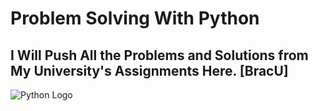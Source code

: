 # Problem Solving With **Python**
## I Will Push All the Problems and Solutions from My University's Assignments Here. [BracU] 
![Python Logo](https://raw.githubusercontent.com/rahulbanerjee26/githubAboutMeGenerator/main/icons/python.svg)
